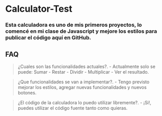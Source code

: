 # Calculator-Test
  
### Esta calculadora es uno de mis primeros proyectos, lo comencé en mi clase de Javascript y mejore los estilos para publicar el código aquí en GitHub.
  
## FAQ
  
> ¿Cuales son las funcionalidades actuales?. - Actualmente solo se puede: Sumar - Restar - Dividir - Multiplicar - Ver el resultado.
  
> ¿Que funcionalidades se van a implementar?. - Tengo previsto mejorar los estilos, agregar nuevas funcionalidades y nuevos botones.
  
> ¿El código de la calculadora lo puedo utilizar libremente?. - ¡Si!, puedes utilizar el código fuente tanto como quieras.
